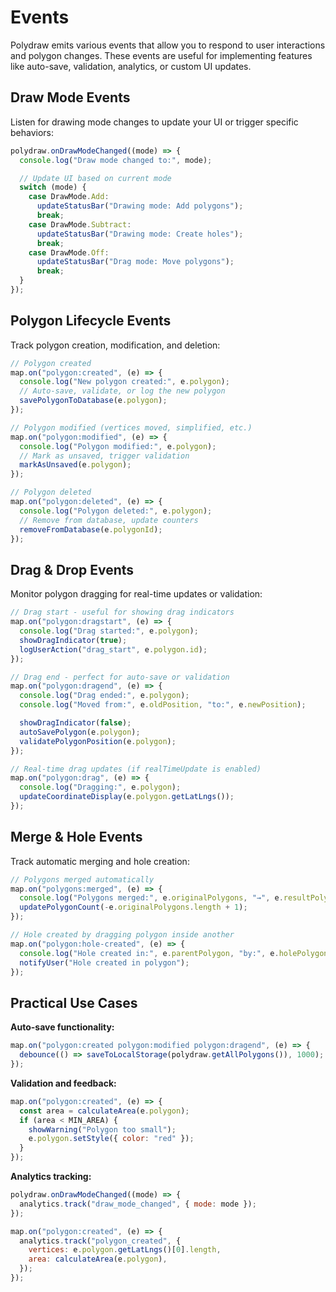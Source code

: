 # Events

Polydraw emits various events that allow you to respond to user interactions and polygon changes. These events are useful for implementing features like auto-save, validation, analytics, or custom UI updates.

## Draw Mode Events

Listen for drawing mode changes to update your UI or trigger specific behaviors:

```javascript
polydraw.onDrawModeChanged((mode) => {
  console.log("Draw mode changed to:", mode);

  // Update UI based on current mode
  switch (mode) {
    case DrawMode.Add:
      updateStatusBar("Drawing mode: Add polygons");
      break;
    case DrawMode.Subtract:
      updateStatusBar("Drawing mode: Create holes");
      break;
    case DrawMode.Off:
      updateStatusBar("Drag mode: Move polygons");
      break;
  }
});
```

## Polygon Lifecycle Events

Track polygon creation, modification, and deletion:

```javascript
// Polygon created
map.on("polygon:created", (e) => {
  console.log("New polygon created:", e.polygon);
  // Auto-save, validate, or log the new polygon
  savePolygonToDatabase(e.polygon);
});

// Polygon modified (vertices moved, simplified, etc.)
map.on("polygon:modified", (e) => {
  console.log("Polygon modified:", e.polygon);
  // Mark as unsaved, trigger validation
  markAsUnsaved(e.polygon);
});

// Polygon deleted
map.on("polygon:deleted", (e) => {
  console.log("Polygon deleted:", e.polygon);
  // Remove from database, update counters
  removeFromDatabase(e.polygonId);
});
```

## Drag & Drop Events

Monitor polygon dragging for real-time updates or validation:

```javascript
// Drag start - useful for showing drag indicators
map.on("polygon:dragstart", (e) => {
  console.log("Drag started:", e.polygon);
  showDragIndicator(true);
  logUserAction("drag_start", e.polygon.id);
});

// Drag end - perfect for auto-save or validation
map.on("polygon:dragend", (e) => {
  console.log("Drag ended:", e.polygon);
  console.log("Moved from:", e.oldPosition, "to:", e.newPosition);

  showDragIndicator(false);
  autoSavePolygon(e.polygon);
  validatePolygonPosition(e.polygon);
});

// Real-time drag updates (if realTimeUpdate is enabled)
map.on("polygon:drag", (e) => {
  console.log("Dragging:", e.polygon);
  updateCoordinateDisplay(e.polygon.getLatLngs());
});
```

## Merge & Hole Events

Track automatic merging and hole creation:

```javascript
// Polygons merged automatically
map.on("polygons:merged", (e) => {
  console.log("Polygons merged:", e.originalPolygons, "→", e.resultPolygon);
  updatePolygonCount(-e.originalPolygons.length + 1);
});

// Hole created by dragging polygon inside another
map.on("polygon:hole-created", (e) => {
  console.log("Hole created in:", e.parentPolygon, "by:", e.holePolygon);
  notifyUser("Hole created in polygon");
});
```

## Practical Use Cases

**Auto-save functionality:**

```javascript
map.on("polygon:created polygon:modified polygon:dragend", (e) => {
  debounce(() => saveToLocalStorage(polydraw.getAllPolygons()), 1000);
});
```

**Validation and feedback:**

```javascript
map.on("polygon:created", (e) => {
  const area = calculateArea(e.polygon);
  if (area < MIN_AREA) {
    showWarning("Polygon too small");
    e.polygon.setStyle({ color: "red" });
  }
});
```

**Analytics tracking:**

```javascript
polydraw.onDrawModeChanged((mode) => {
  analytics.track("draw_mode_changed", { mode: mode });
});

map.on("polygon:created", (e) => {
  analytics.track("polygon_created", {
    vertices: e.polygon.getLatLngs()[0].length,
    area: calculateArea(e.polygon),
  });
});
```
